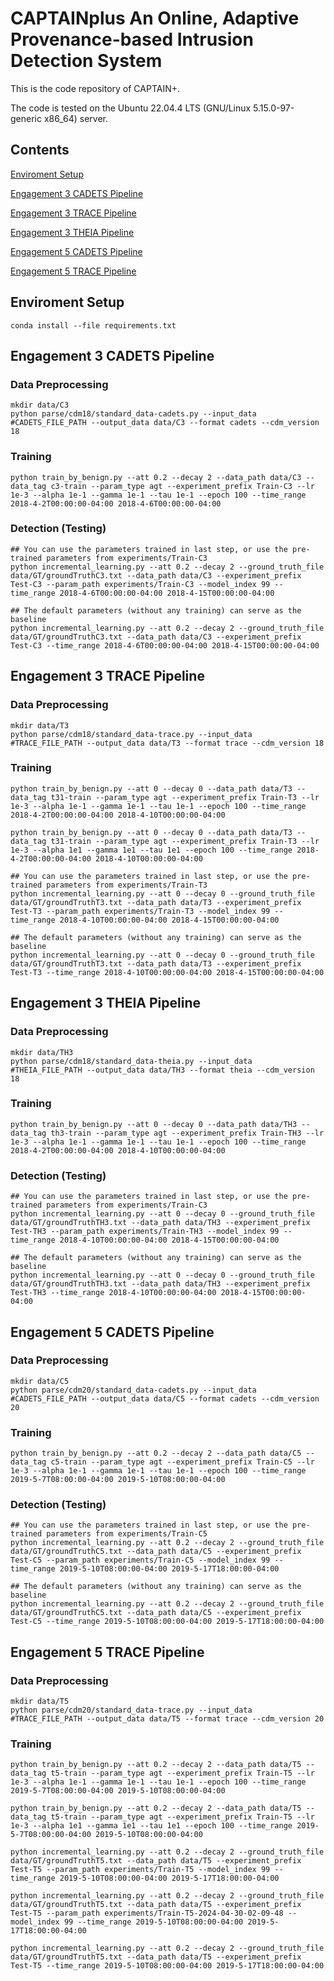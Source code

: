 # CAPTAINplus An Online, Adaptive Provenance-based Intrusion Detection System
This is the code repository of CAPTAIN+.

The code is tested on the Ubuntu 22.04.4 LTS (GNU/Linux 5.15.0-97-generic x86_64) server.

## Contents
[Enviroment Setup](#enviroment-setup)

[Engagement 3 CADETS Pipeline](#engagement-3-cadets-pipeline)

[Engagement 3 TRACE Pipeline](#engagement-3-trace-pipeline)

[Engagement 3 THEIA Pipeline](#engagement-3-theia-pipeline)

[Engagement 5 CADETS Pipeline](#engagement-5-cadets-pipeline)

[Engagement 5 TRACE Pipeline](#engagement-5-trace-pipeline)

## Enviroment Setup
```
conda install --file requirements.txt
```

## Engagement 3 CADETS Pipeline

### Data Preprocessing

```
mkdir data/C3
python parse/cdm18/standard_data-cadets.py --input_data #CADETS_FILE_PATH --output_data data/C3 --format cadets --cdm_version 18
```

### Training
```
python train_by_benign.py --att 0.2 --decay 2 --data_path data/C3 --data_tag c3-train --param_type agt --experiment_prefix Train-C3 --lr 1e-3 --alpha 1e-1 --gamma 1e-1 --tau 1e-1 --epoch 100 --time_range 2018-4-2T00:00:00-04:00 2018-4-6T00:00:00-04:00
```

### Detection (Testing)
```
## You can use the parameters trained in last step, or use the pre-trained parameters from experiments/Train-C3
python incremental_learning.py --att 0.2 --decay 2 --ground_truth_file data/GT/groundTruthC3.txt --data_path data/C3 --experiment_prefix Test-C3 --param_path experiments/Train-C3 --model_index 99 --time_range 2018-4-6T00:00:00-04:00 2018-4-15T00:00:00-04:00

## The default parameters (without any training) can serve as the baseline
python incremental_learning.py --att 0.2 --decay 2 --ground_truth_file data/GT/groundTruthC3.txt --data_path data/C3 --experiment_prefix Test-C3 --time_range 2018-4-6T00:00:00-04:00 2018-4-15T00:00:00-04:00
```

## Engagement 3 TRACE Pipeline

### Data Preprocessing

```
mkdir data/T3
python parse/cdm18/standard_data-trace.py --input_data #TRACE_FILE_PATH --output_data data/T3 --format trace --cdm_version 18
```

### Training
```
python train_by_benign.py --att 0 --decay 0 --data_path data/T3 --data_tag t31-train --param_type agt --experiment_prefix Train-T3 --lr 1e-3 --alpha 1e-1 --gamma 1e-1 --tau 1e-1 --epoch 100 --time_range 2018-4-2T00:00:00-04:00 2018-4-10T00:00:00-04:00

python train_by_benign.py --att 0 --decay 0 --data_path data/T3 --data_tag t31-train --param_type agt --experiment_prefix Train-T3 --lr 1e-3 --alpha 1e1 --gamma 1e1 --tau 1e1 --epoch 100 --time_range 2018-4-2T00:00:00-04:00 2018-4-10T00:00:00-04:00
```

```
## You can use the parameters trained in last step, or use the pre-trained parameters from experiments/Train-T3
python incremental_learning.py --att 0 --decay 0 --ground_truth_file data/GT/groundTruthT3.txt --data_path data/T3 --experiment_prefix Test-T3 --param_path experiments/Train-T3 --model_index 99 --time_range 2018-4-10T00:00:00-04:00 2018-4-15T00:00:00-04:00

## The default parameters (without any training) can serve as the baseline
python incremental_learning.py --att 0 --decay 0 --ground_truth_file data/GT/groundTruthT3.txt --data_path data/T3 --experiment_prefix Test-T3 --time_range 2018-4-10T00:00:00-04:00 2018-4-15T00:00:00-04:00
```

## Engagement 3 THEIA Pipeline

### Data Preprocessing

```
mkdir data/TH3
python parse/cdm18/standard_data-theia.py --input_data #THEIA_FILE_PATH --output_data data/TH3 --format theia --cdm_version 18
```

### Training
```
python train_by_benign.py --att 0 --decay 0 --data_path data/TH3 --data_tag th3-train --param_type agt --experiment_prefix Train-TH3 --lr 1e-3 --alpha 1e-1 --gamma 1e-1 --tau 1e-1 --epoch 100 --time_range 2018-4-2T00:00:00-04:00 2018-4-10T00:00:00-04:00
```

### Detection (Testing)
```
## You can use the parameters trained in last step, or use the pre-trained parameters from experiments/Train-C3
python incremental_learning.py --att 0 --decay 0 --ground_truth_file data/GT/groundTruthTH3.txt --data_path data/TH3 --experiment_prefix Test-TH3 --param_path experiments/Train-TH3 --model_index 99 --time_range 2018-4-10T00:00:00-04:00 2018-4-15T00:00:00-04:00

## The default parameters (without any training) can serve as the baseline
python incremental_learning.py --att 0 --decay 0 --ground_truth_file data/GT/groundTruthTH3.txt --data_path data/TH3 --experiment_prefix Test-TH3 --time_range 2018-4-10T00:00:00-04:00 2018-4-15T00:00:00-04:00
```


## Engagement 5 CADETS Pipeline

### Data Preprocessing

```
mkdir data/C5
python parse/cdm20/standard_data-cadets.py --input_data #CADETS_FILE_PATH --output_data data/C5 --format cadets --cdm_version 20
```

### Training
```
python train_by_benign.py --att 0.2 --decay 2 --data_path data/C5 --data_tag c5-train --param_type agt --experiment_prefix Train-C5 --lr 1e-3 --alpha 1e-1 --gamma 1e-1 --tau 1e-1 --epoch 100 --time_range 2019-5-7T08:00:00-04:00 2019-5-10T08:00:00-04:00
```

### Detection (Testing)
```
## You can use the parameters trained in last step, or use the pre-trained parameters from experiments/Train-C5
python incremental_learning.py --att 0.2 --decay 2 --ground_truth_file data/GT/groundTruthC5.txt --data_path data/C5 --experiment_prefix Test-C5 --param_path experiments/Train-C5 --model_index 99 --time_range 2019-5-10T08:00:00-04:00 2019-5-17T18:00:00-04:00

## The default parameters (without any training) can serve as the baseline
python incremental_learning.py --att 0.2 --decay 2 --ground_truth_file data/GT/groundTruthC5.txt --data_path data/C5 --experiment_prefix Test-C5 --time_range 2019-5-10T08:00:00-04:00 2019-5-17T18:00:00-04:00
```

## Engagement 5 TRACE Pipeline

### Data Preprocessing

```
mkdir data/T5
python parse/cdm20/standard_data-trace.py --input_data #TRACE_FILE_PATH --output_data data/T5 --format trace --cdm_version 20
```

### Training
```
python train_by_benign.py --att 0.2 --decay 2 --data_path data/T5 --data_tag t5-train --param_type agt --experiment_prefix Train-T5 --lr 1e-3 --alpha 1e-1 --gamma 1e-1 --tau 1e-1 --epoch 100 --time_range 2019-5-7T08:00:00-04:00 2019-5-10T08:00:00-04:00

python train_by_benign.py --att 0.2 --decay 2 --data_path data/T5 --data_tag t5-train --param_type agt --experiment_prefix Train-T5 --lr 1e-3 --alpha 1e1 --gamma 1e1 --tau 1e1 --epoch 100 --time_range 2019-5-7T08:00:00-04:00 2019-5-10T08:00:00-04:00
```

```
python incremental_learning.py --att 0.2 --decay 2 --ground_truth_file data/GT/groundTruthT5.txt --data_path data/T5 --experiment_prefix Test-T5 --param_path experiments/Train-T5 --model_index 99 --time_range 2019-5-10T08:00:00-04:00 2019-5-17T18:00:00-04:00

python incremental_learning.py --att 0.2 --decay 2 --ground_truth_file data/GT/groundTruthT5.txt --data_path data/T5 --experiment_prefix Test-T5 --param_path experiments/Train-T5-2024-04-30-02-09-48 --model_index 99 --time_range 2019-5-10T08:00:00-04:00 2019-5-17T18:00:00-04:00

python incremental_learning.py --att 0.2 --decay 2 --ground_truth_file data/GT/groundTruthT5.txt --data_path data/T5 --experiment_prefix Test-T5 --time_range 2019-5-10T08:00:00-04:00 2019-5-17T18:00:00-04:00
```

